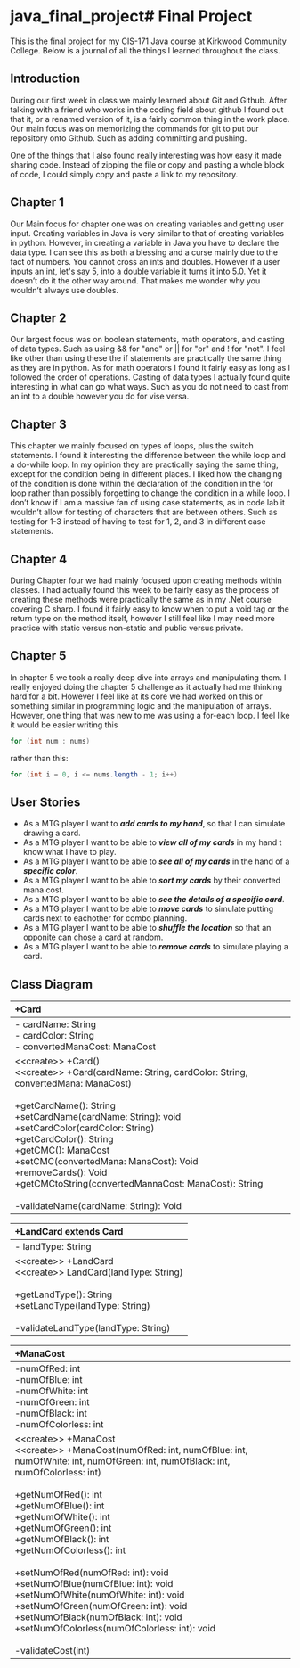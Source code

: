 # java_final_project# Final Project

This is the final project for my CIS-171 Java course at Kirkwood Community College. Below is a journal of all the things I learned throughout the class.

## Introduction

During our first week in class we mainly learned about Git and Github. After talking with a friend who works in the coding field about github I found out that it, or a renamed version of it, is a fairly common thing in the work place. Our main focus was on memorizing the commands for git to put our repository onto Github. Such as adding committing and pushing.
 
One of the things that I also found really interesting was how easy it made sharing code. Instead of zipping the file or copy and pasting a whole block of code, I could simply copy and paste a link to my repository.

## Chapter 1

Our Main focus for chapter one was on creating variables and getting user input. Creating variables in Java is very similar to that of creating variables in python. However, in creating a variable in Java you have to declare the data type. I can see this as both a blessing and a curse mainly due to the fact of numbers. You cannot cross an ints and doubles. However if a user inputs an int, let's say 5, into a double variable it turns it into 5.0. Yet it doesn’t do it the other way around. That makes me wonder why you wouldn’t always use doubles.

## Chapter 2

Our largest focus was on boolean statements, math operators, and casting of data types. Such as using && for "and" or || for "or" and ! for "not". I feel like other than using these the if statements are practically the same thing as they are in python. As for math operators I found it fairly easy as long as I followed the order of operations. Casting of data types I actually found quite interesting in what can go what ways. Such as you do not need to cast from an int to a double however you do for vise versa.

## Chapter 3

This chapter we mainly focused on types of loops, plus the switch statements. I found it interesting the difference between the while loop and a do-while loop. In my opinion they are practically saying the same thing, except for the condition being in different places. I liked how the changing of the condition is done within the declaration of the condition in the for loop rather than possibly forgetting to change the condition in a while loop. I don’t know if I am a massive fan of using case statements, as in code lab it wouldn’t allow for testing of characters that are between others. Such as testing for 1-3 instead of having to test for 1, 2, and 3 in different case statements. 

## Chapter 4

During Chapter four we had mainly focused upon creating methods within classes. I had actually found this week to be fairly easy as the process of creating these methods were practically the same as in my .Net course covering C sharp. I found it fairly easy to know when to put a void tag or the return type on the method itself, however I still feel like I may need more practice with static versus non-static and public versus private.

## Chapter 5

In chapter 5 we took a really deep dive into arrays and manipulating them. I really enjoyed doing the chapter 5 challenge as it actually had me thinking hard for a bit. However I feel like at its core we had worked on this or something similar in programming logic and the manipulation of arrays. However, one thing that was new to me was using a for-each loop. I feel like it would be easier writing this 
```java
for (int num : nums)
``` 
rather than this: 
```java
for (int i = 0, i <= nums.length - 1; i++)
```

## User Stories

- As a MTG player I want to ***add cards to my hand***, so that I can simulate drawing a card.
- As a MTG player I want to be able to ***view all of my cards*** in my hand t know what I have to play.
- As a MTG player I want to be able to ***see all of my cards*** in the hand of a ***specific color***.
- As a MTG player I want to be able to ***sort my cards*** by their converted mana cost.
- As a MTG player I want to be able to ***see the details of a specific card***.
- As a MTG player I want to be able to ***move cards*** to simulate putting cards next to eachother for combo planning.
- As a MTG player I want to be able to ***shuffle the location*** so that an opponite can chose a card at random.
- As a MTG player I want to be able to ***remove cards*** to simulate playing a card.

## Class Diagram

| +Card |
|:-------|
| - cardName: String <br>- cardColor: String <br> - convertedManaCost: ManaCost <br>|
|<\<create>\> +Card() <br> <\<create>\> +Card(cardName: String, cardColor: String, convertedMana: ManaCost) <br><br> +getCardName(): String <br> +setCardName(cardName: String): void <br> +setCardColor(cardColor: String) <br> +getCardColor(): String <br> +getCMC(): ManaCost <br> +setCMC(convertedMana: ManaCost): Void<br> +removeCards(): Void <br> +getCMCtoString(convertedMannaCost: ManaCost): String<br><br> -validateName(cardName: String): Void 

| +LandCard extends Card |
|:-------|
| - landType: String|
|<\<create>\> +LandCard <br> <\<create>\> LandCard(landType: String)<br><br> +getLandType(): String <br> +setLandType(landType: String) <br><br> -validateLandType(landType: String)|

| +ManaCost |
|:-------|
| -numOfRed: int <br> -numOfBlue: int <br> -numOfWhite: int <br> -numOfGreen: int <br> -numOfBlack: int <br> -numOfColorless: int <br> |
|<\<create>\> +ManaCost <br> <\<create>\> +ManaCost(numOfRed: int, numOfBlue: int, numOfWhite: int, numOfGreen: int, numOfBlack: int, numOfColorless: int) <br><br>+getNumOfRed(): int <br> +getNumOfBlue(): int <br> +getNumOfWhite(): int <br> +getNumOfGreen(): int <br> +getNumOfBlack(): int <br> +getNumOfColorless(): int <br><br>+setNumOfRed(numOfRed: int): void <br> +setNumOfBlue(numOfBlue: int): void <br> +setNumOfWhite(numOfWhite: int): void <br> +setNumOfGreen(numOfGreen: int): void <br> +setNumOfBlack(numOfBlack: int): void <br> +setNumOfColorless(numOfColorless: int): void <br><br>-validateCost(int)|

